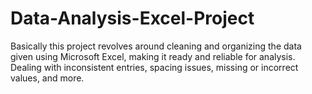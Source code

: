 # Data-Analysis-Excel-Project
Basically this project revolves around cleaning and organizing the data given using Microsoft Excel, making it ready and reliable for analysis. Dealing with inconsistent entries, spacing issues, missing or incorrect values, and  more.
